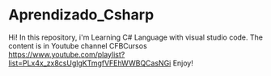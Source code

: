 # Aprendizado_Csharp
Hi!
In this repository, i'm Learning C# Language with visual studio code.
The content is in Youtube channel CFBCursos https://www.youtube.com/playlist?list=PLx4x_zx8csUglgKTmgfVFEhWWBQCasNGi
Enjoy!
